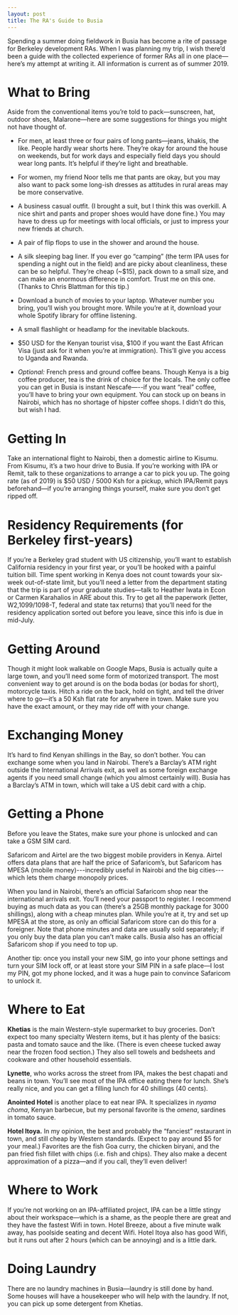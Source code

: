 ```yaml
---
layout: post
title: The RA's Guide to Busia
---
```


Spending a summer doing fieldwork in Busia has become a rite of passage for Berkeley development RAs. When I was planning my trip, I wish there’d been a guide with the collected experience of former RAs all in one place—here’s my attempt at writing it. All information is current as of summer 2019.

# What to Bring

Aside from the conventional items you’re told to pack—sunscreen, hat, outdoor shoes, Malarone—here are some suggestions for things you might not have thought of.

* For men, at least three or four pairs of long pants—jeans, khakis, the like. People hardly wear shorts here. They’re okay for around the house on weekends, but for work days and especially field days you should wear long pants. It’s helpful if they’re light and breathable.

* For women, my friend Noor tells me that pants are okay, but you may also want to pack some long-ish dresses as attitudes in rural areas may be more conservative.

* A business casual outfit. (I brought a suit, but I think this was overkill. A nice shirt and pants and proper shoes would have done fine.) You may have to dress up for meetings with local officials, or just to impress your new friends at church.

* A pair of flip flops to use in the shower and around the house.

* A silk sleeping bag liner. If you ever go “camping” (the term IPA uses for spending a night out in the field) and are picky about cleanliness, these can be so helpful. They’re cheap (~$15), pack down to a small size, and can make an enormous difference in comfort. Trust me on this one. (Thanks to Chris Blattman for this tip.)

* Download a bunch of movies to your laptop. Whatever number you bring, you’ll wish you brought more. While you’re at it, download your whole Spotify library for offline listening.

* A small flashlight or headlamp for the inevitable blackouts.

* $50 USD for the Kenyan tourist visa, $100 if you want the East African Visa (just ask for it when you’re at immigration). This’ll give you access to Uganda and Rwanda.

* _Optional:_ French press and ground coffee beans. Though Kenya is a big coffee producer, tea is the drink of choice for the locals. The only coffee you can get in Busia is instant Nescafe—--if you want “real” coffee, you’ll have to bring your own equipment. You can stock up on beans in Nairobi, which has no shortage of hipster coffee shops. I didn’t do this, but wish I had.

# Getting In

Take an international flight to Nairobi, then a domestic airline to Kisumu. From Kisumu, it’s a two hour drive to Busia. If you’re working with IPA or Remit, talk to these organizations to arrange a car to pick you up. The going rate (as of 2019) is $50 USD / 5000 Ksh for a pickup, which IPA/Remit pays beforehand—if you’re arranging things yourself, make sure you don’t get ripped off.

# Residency Requirements (for Berkeley first-years)

If you’re a Berkeley grad student with US citizenship, you’ll want to establish California residency in your first year, or you’ll be hooked with a painful tuition bill. Time spent working in Kenya does not count towards your six-week out-of-state limit, but you’ll need a letter from the department stating that the trip is part of your graduate studies—talk to Heather Iwata in Econ or Carmen Karahalios in ARE about this. Try to get all the paperwork (letter, W2,1099/1098-T, federal and state tax returns) that you’ll need for the residency application sorted out before you leave, since this info is due in mid-July.

# Getting Around

Though it might look walkable on Google Maps, Busia is actually quite a large town, and you’ll need some form of motorized transport. The most convenient way to get around is on the boda bodas (or bodas for short), motorcycle taxis. Hitch a ride on the back, hold on tight, and tell the driver where to go—it’s a 50 Ksh flat rate for anywhere in town. Make sure you have the exact amount, or they may ride off with your change.

# Exchanging Money

It’s hard to find Kenyan shillings in the Bay, so don’t bother. You can exchange some when you land in Nairobi. There’s a Barclay’s ATM right outside the International Arrivals exit, as well as some foreign exchange agents if you need small change (which you almost certainly will). Busia has a Barclay’s ATM in town, which will take a US debit card with a chip.

# Getting a Phone

Before you leave the States, make sure your phone is unlocked and can take a GSM SIM card.

Safaricom and Airtel are the two biggest mobile providers in Kenya. Airtel offers data plans that are half the price of Safaricom’s, but Safaricom has MPESA (mobile money)---incredibly useful in Nairobi and the big cities---which lets them charge monopoly prices. 

When you land in Nairobi, there’s an official Safaricom shop near the international arrivals exit. You’ll need your passport to register. I recommend buying as much data as you can (there’s a 25GB monthly package for 3000 shillings), along with a cheap minutes plan. While you’re at it, try and set up MPESA at the store, as only an official Safaricom store can do this for a foreigner. Note that phone minutes and data are usually sold separately; if you only buy the data plan you can’t make calls. Busia also has an official Safaricom shop if you need to top up.

Another tip: once you install your new SIM, go into your phone settings and turn your SIM lock off, or at least store your SIM PIN in a safe place—I lost my PIN, got my phone locked, and it was a huge pain to convince Safaricom to unlock it.

# Where to Eat

__Khetias__ is the main Western-style supermarket to buy groceries. Don’t expect too many specialty Western items, but it has plenty of the basics: pasta and tomato sauce and the like. (There is even cheese tucked away near the frozen food section.) They also sell towels and bedsheets and cookware and other household essentials.

__Lynette__, who works across the street from IPA, makes the best chapati and beans in town. You’ll see most of the IPA office eating there for lunch. She’s really nice, and you can get a filling lunch for 40 shillings (40 cents).

__Anointed Hotel__ is another place to eat near IPA. It specializes in _nyama choma_, Kenyan barbecue, but my personal favorite is the _omena_, sardines in tomato sauce.

__Hotel Itoya.__ In my opinion, the best and probably the “fanciest” restaurant in town, and still cheap by Western standards. (Expect to pay around $5 for your meal.) Favorites are the fish Goa curry, the chicken biryani, and the pan fried fish fillet with chips (i.e. fish and chips). They also make a decent approximation of a pizza—and if you call, they’ll even deliver!

# Where to Work

If you’re not working on an IPA-affiliated project, IPA can be a little stingy about their workspace—which is a shame, as the people there are great and they have the fastest Wifi in town.
Hotel Breeze, about a five minute walk away, has poolside seating and decent Wifi.
Hotel Itoya also has good Wifi, but it runs out after 2 hours (which can be annoying) and is a little dark. 

# Doing Laundry

There are no laundry machines in Busia—laundry is still done by hand. Some houses will have a housekeeper who will help with the laundry. If not, you can pick up some detergent from Khetias. 